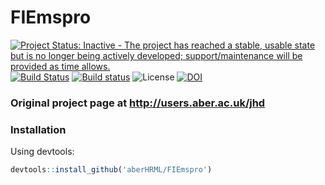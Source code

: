 
# FIEmspro 
[![Project Status: Inactive - The project has reached a stable, usable state but is no longer being actively developed; support/maintenance will be provided as time allows.](http://www.repostatus.org/badges/0.1.0/inactive.svg)](http://www.repostatus.org/#inactive) [![Build Status](https://travis-ci.org/aberHRML/FIEmspro.svg?branch=master)](https://travis-ci.org/aberHRML/FIEmspro) [![Build status](https://ci.appveyor.com/api/projects/status/40p8dnisqostuvqd/branch/master?svg=true)](https://ci.appveyor.com/project/aberHRML/fiemspro/branch/master)
![License](https://img.shields.io/badge/license-GNU%20GPL%20v2.0-blue.svg "GNU GPL v2.0")
[![DOI](https://zenodo.org/badge/18139/wilsontom/FIEmspro.svg)](https://zenodo.org/badge/latestdoi/18139/wilsontom/FIEmspro)

### Original project page at http://users.aber.ac.uk/jhd


### Installation

Using devtools:

```R
devtools::install_github('aberHRML/FIEmspro')
```
